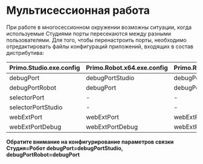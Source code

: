 # Мультисессионная работа

При работе в многосессионном окружении возможны ситуации, когда используемые Студиями порты пересекаются между разными пользователями. Для того, чтобы перенастроить порты, необходимо отредактировать файлы конфигураций приложений, входящих в состав дистрибутива:

<table><thead><tr><th>Primo.Studio.exe.config</th><th>Primo.Robot.x64.exe.config</th><th>Primo.Robot.exe.config</th><th width="200">LTools.WebBrowser.Native.exe.config</th><th>LTools.Selector.exe.config</th></tr></thead><tbody><tr><td>debugPort</td><td>debugPortStudio</td><td>debugPortStudio</td><td>-</td><td>-</td></tr><tr><td>debugPortRobot</td><td>debugPort</td><td>debugPort</td><td>-</td><td>-</td></tr><tr><td>selectorPort</td><td>-</td><td>-</td><td>-</td><td>selectorPort</td></tr><tr><td>selectorPortStudio</td><td>-</td><td>-</td><td>-</td><td>selectorPortStudio</td></tr><tr><td>webExtPort</td><td>webExtPort</td><td>webExtPort</td><td>webExtPort</td><td>webExtPort</td></tr><tr><td>webExtPortDebug</td><td>webExtPortDebug</td><td>webExtPortDebug</td><td>webExtPortDebug</td><td>webExtPortDebug</td></tr></tbody></table>

**Обратите внимание на конфигурирование параметров связки Студия=Робот debugPort=debugPortStudio, debugPortRobot=debugPort**

